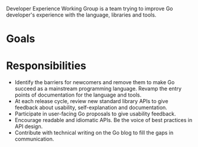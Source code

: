 Developer Experience Working Group is a team trying to improve Go developer's experience with the language, libraries and tools.

# Goals

# Responsibilities
* Identify the barriers for newcomers and remove them to make Go succeed as a mainstream programming language.
Revamp the entry points of documentation for the language and tools.
* At each release cycle, review new standard library APIs to give feedback about usability, self-explanation and documentation. 
* Participate in user-facing Go proposals to give usability feedback.
* Encourage readable and idiomatic APIs. Be the voice of best practices in API design.
* Contribute with technical writing on the Go blog to fill the gaps in communication.
